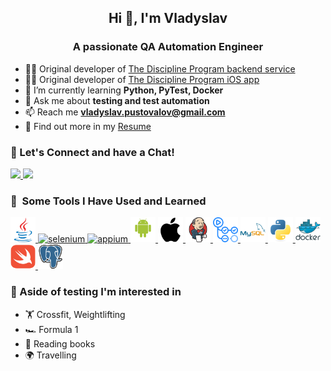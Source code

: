 <h2 align="center">Hi 👋, I'm Vladyslav</h2>
<h3 align="center">A passionate QA Automation Engineer</h3>

- 🧑‍💻 Original developer of [The Discipline Program backend service](https://github.com/vladyslav-pustovalov/the-discipline-program)
- 🧑‍💻 Original developer of [The Discipline Program iOS app](https://github.com/vladyslav-pustovalov/the-discipline-program-ios)
- 🔭 I’m currently learning **Python, PyTest, Docker**
- 💬 Ask me about **testing and test automation**
- 📫 Reach me **vladyslav.pustovalov@gmail.com**
- 📄 Find out more in my <a href="https://vladyslav-pustovalov.github.io/HTML-Resume/" target="_blank" rel="noreferrer">Resume</a>

<h3 align="left">
  💬 Let's Connect and have a Chat!
</h3>
<p align="left">
<a href="https://www.linkedin.com/in/vladyslav-pustovalov/">
  <img height="50" src="https://user-images.githubusercontent.com/46517096/166973395-19676cd8-f8ec-4abf-83ff-da8243505b82.png"/>
</a>
<a href="t.me/vladpustovalov">
  <img height="50" src="https://cdn-icons-png.flaticon.com/512/1322/1322069.png"/>
</a>
</p>
<h3> 🚀 &nbsp;Some Tools I Have Used and Learned</h3>
<p align="left">  
<a href="https://www.java.com" target="_blank" rel="noreferrer"> <img src="https://raw.githubusercontent.com/devicons/devicon/master/icons/java/java-original.svg" alt="java" width="40" height="40"/> </a>
<a href="https://www.selenium.dev" target="_blank" rel="noreferrer"> <img src="https://raw.githubusercontent.com/detain/svg-logos/780f25886640cef088af994181646db2f6b1a3f8/svg/selenium-logo.svg" alt="selenium" width="40" height="40"/> </a>
<a href="https://appium.io" target="_blank" rel="noreferrer"> <img src="https://user-images.githubusercontent.com/605053/198377328-61c300a4-572b-450e-9626-68ade10040a1.svg" alt="appium" width="40" height="40"/> </a>
<a href="https://www.android.com" target="_blank" rel="noreferrer"> <img src="https://raw.githubusercontent.com/devicons/devicon/6910f0503efdd315c8f9b858234310c06e04d9c0/icons/android/android-original-wordmark.svg" alt="android" width="40" height="40"/> </a>
<a href="https://developer.apple.com/ios" target="_blank" rel="noreferrer"> <img src="https://raw.githubusercontent.com/devicons/devicon/6910f0503efdd315c8f9b858234310c06e04d9c0/icons/apple/apple-original.svg" alt="ios" width="40" height="40"/> </a>
<a href="https://www.jenkins.io" target="_blank" rel="noreferrer"> <img src="https://raw.githubusercontent.com/devicons/devicon/6910f0503efdd315c8f9b858234310c06e04d9c0/icons/jenkins/jenkins-original.svg" alt="jenkins" width="40" height="40"/> </a> 
<a href="https://github.com/features/actions" target="_blank" rel="noreferrer"> <img src="https://raw.githubusercontent.com/devicons/devicon/6910f0503efdd315c8f9b858234310c06e04d9c0/icons/githubactions/githubactions-original.svg" alt="github-actions" width="40" height="40"/> </a>
<a href="https://www.mysql.com" target="_blank" rel="noreferrer"> <img src="https://raw.githubusercontent.com/devicons/devicon/6910f0503efdd315c8f9b858234310c06e04d9c0/icons/mysql/mysql-original-wordmark.svg" alt="mysql" width="40" height="40"/> </a> 
<a href="https://www.python.org" target="_blank" rel="noreferrer"> <img src="https://raw.githubusercontent.com/devicons/devicon/master/icons/python/python-original.svg" alt="python" width="40" height="40"/> </a> 
<a href="https://www.docker.com" target="_blank" rel="noreferrer"> <img src="https://raw.githubusercontent.com/devicons/devicon/master/icons/docker/docker-original-wordmark.svg" alt="docker" width="40" height="40"/> </a>
<a href="https://www.swift.org" target="_blank" rel="noreferrer"> <img src="https://raw.githubusercontent.com/devicons/devicon/refs/heads/master/icons/swift/swift-original.svg" alt="Swift" width="40" height="40"/> </a>
<a href="https://www.postgresql.org" target="_blank" rel="noreferrer"> <img src="https://github.com/devicons/devicon/blob/master/icons/postgresql/postgresql-original.svg" alt="PostgreSQL" width="40" height="40"/> </a> 
</p>
<h3> 🙏 Aside of testing I'm interested in</h3>

- 🏋 Crossfit, Weightlifting
- 🏎 Formula 1
- 📖 Reading books
- 🌍 Travelling
